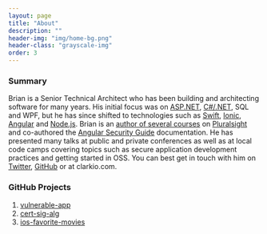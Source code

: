 ```yaml
---
layout: page
title: "About"
description: ""
header-img: "img/home-bg.png"
header-class: "grayscale-img"
order: 3
---
```


### Summary

<p>Brian is a Senior Technical Architect who has been building and architecting software for many years. His initial focus was on <a href="https://www.asp.net/">ASP.NET</a>, <a href="https://www.microsoft.com/net/">C#/.NET</a>, SQL and WPF, but he has since shifted to technologies such as <a href="https://swift.org/getting-started/">Swift</a>, <a href="http://ionicframework.com/">Ionic</a>, <a href="https://angular.io/">Angular</a> and <a href="https://nodejs.org">Node.js</a>. Brian is an <a href="https://www.pluralsight.com/authors/brian-clark">author of several courses</a> on <a href="https://www.pluralsight.com/">Pluralsight</a> and co-authored the <a href="https://angular.io/docs/ts/latest/guide/security.html">Angular Security Guide</a> documentation. He has presented many talks at public and private conferences as well as at local code camps covering topics such as secure application development practices and getting started in OSS. You can best get in touch with him on <a href="https://twitter.com/_clarkio">Twitter</a>, <a href="https://github.com/clarkio">GitHub</a> or at clarkio.com.</p>

### GitHub Projects

1. [vulnerable-app](https://github.com/clarkio/vulnerable-app)
2. [cert-sig-alg](https://github.com/clarkio/cert-sig-alg)
3. [ios-favorite-movies](https://github.com/clarkio/ios-favorite-movies)